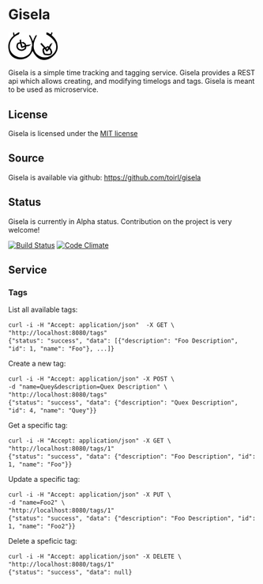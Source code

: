 # Gisela
<img src="https://github.com/toirl/gisela/blob/master/gisela.png" width="100" border="0">

Gisela is a simple time tracking and tagging service. Gisela provides a REST api which allows creating, and modifying timelogs and tags.
Gisela is meant to be used as microservice.

## License
Gisela is licensed under the [MIT license](https://github.com/toirl/gisela/blob/master/LICENSE)

## Source
Gisela is available via github: https://github.com/toirl/gisela

## Status
Gisela is currently in Alpha status. Contribution on the project is very welcome!

[![Build Status](https://travis-ci.org/toirl/gisela.svg?branch=master)](https://travis-ci.org/toirl/gisela)
[![Code Climate](https://codeclimate.com/github/toirl/gisela/badges/gpa.svg)](https://codeclimate.com/github/toirl/gisela)

## Service
### Tags
List all available tags:

    curl -i -H "Accept: application/json"  -X GET \
    "http://localhost:8080/tags"
    {"status": "success", "data": [{"description": "Foo Description", "id": 1, "name": "Foo"}, ...]}
    
Create a new tag:

    curl -i -H "Accept: application/json" -X POST \
    -d "name=Quey&description=Quex Description" \
    "http://localhost:8080/tags"
    {"status": "success", "data": {"description": "Quex Description", "id": 4, "name": "Quey"}}
    
Get a specific tag:

    curl -i -H "Accept: application/json" -X GET \
    "http://localhost:8080/tags/1"
    {"status": "success", "data": {"description": "Foo Description", "id": 1, "name": "Foo"}}
    
Update a specific tag:

    curl -i -H "Accept: application/json" -X PUT \
    -d "name=Foo2" \
    "http://localhost:8080/tags/1"
    {"status": "success", "data": {"description": "Foo Description", "id": 1, "name": "Foo2"}}

    
Delete a speficic tag:

    curl -i -H "Accept: application/json" -X DELETE \
    "http://localhost:8080/tags/1"
    {"status": "success", "data": null}
